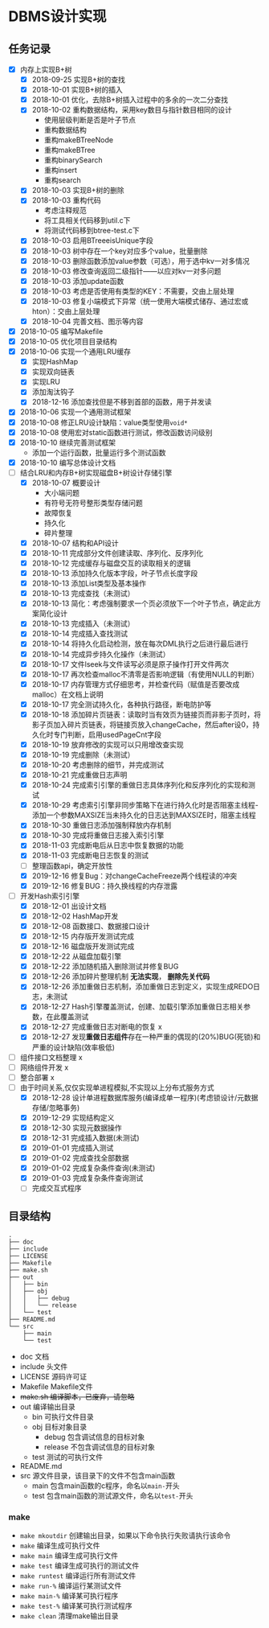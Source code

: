 # DBMS设计实现

## 任务记录

* [x] 内存上实现B+树
  * [x] 2018-09-25 实现B+树的查找
  * [x] 2018-10-01 实现B+树的插入
  * [x] 2018-10-01 优化，去除B+树插入过程中的多余的一次二分查找
  * [x] 2018-10-02 重构数据结构，采用key数目与指针数目相同的设计
    * 使用层级判断是否是叶子节点
    * 重构数据结构
    * 重构makeBTreeNode
    * 重构makeBTree
    * 重构binarySearch
    * 重构insert
    * 重构search
  * [x] 2018-10-03 实现B+树的删除
  * [x] 2018-10-03 重构代码
    * 考虑注释规范
    * 将工具相关代码移到util.c下
    * 将测试代码移到btree-test.c下
  * [x] 2018-10-03 启用BTreeeisUnique字段
  * [x] 2018-10-03 树中存在一个key对应多个value，批量删除
  * [x] 2018-10-03 删除函数添加value参数（可选），用于选中kv一对多情况
  * [x] 2018-10-03 修改查询返回二级指针——以应对kv一对多问题
  * [x] 2018-10-03 添加update函数
  * [x] 2018-10-03 考虑是否使用有类型的KEY：不需要，交由上层处理
  * [x] 2018-10-03 修复小端模式下异常（统一使用大端模式储存、通过宏或hton）：交由上层处理
  * [x] 2018-10-04 完善文档、图示等内容
* [x] 2018-10-05 编写Makefile
* [x] 2018-10-05 优化项目目录结构
* [x] 2018-10-06 实现一个通用LRU缓存
  * [x] 实现HashMap
  * [x] 实现双向链表
  * [x] 实现LRU
  * [x] 添加淘汰钩子
  * [x] 2018-12-16 添加查找但是不移到首部的函数，用于并发读
* [x] 2018-10-06 实现一个通用测试框架
* [x] 2018-10-08 修正LRU设计缺陷：value类型使用`void*`
* [x] 2018-10-08 使用宏对static函数进行测试，修改函数访问级别
* [x] 2018-10-10 继续完善测试框架
  * 添加一个运行函数，批量运行多个测试函数
* [x] 2018-10-10 编写总体设计文档
* [ ] 结合LRU和内存B+树实现磁盘B+树设计存储引擎
  * [x] 2018-10-07 概要设计
    * 大小端问题
    * 有符号无符号整形类型存储问题
    * 故障恢复
    * 持久化
    * 碎片整理
  * [x] 2018-10-07 结构和API设计
  * [x] 2018-10-11 完成部分文件创建读取、序列化、反序列化
  * [x] 2018-10-12 完成缓存与磁盘交互的读取相关的逻辑
  * [x] 2018-10-13 添加持久化版本字段，叶子节点长度字段
  * [x] 2018-10-13 添加List类型及基本操作
  * [x] 2018-10-13 完成查找（未测试）
  * [x] 2018-10-13 简化：考虑强制要求一个页必须放下一个叶子节点，确定此方案简化设计
  * [x] 2018-10-13 完成插入（未测试）
  * [x] 2018-10-14 完成插入查找测试
  * [x] 2018-10-14 将持久化启动检测，放在每次DML执行之后进行最后进行
  * [x] 2018-10-14 完成异步持久化操作（未测试）
  * [x] 2018-10-17 文件lseek与文件读写必须是原子操作打开文件两次
  * [x] 2018-10-17 再次检查malloc不清零是否影响逻辑（有使用NULL的判断）
  * [x] 2018-10-17 内存管理方式仔细思考，并检查代码（赋值是否要改成malloc）在文档上说明
  * [x] 2018-10-17 完全测试持久化，各种执行路径，断电防护等
  * [x] 2018-10-18 添加碎片页链表：读取时当有效页为链接页而非影子页时，将影子页加入碎片页链表，将链接页放入changeCache，然后after设0，持久化时专门判断，启用usedPageCnt字段
  * [x] 2018-10-19 放弃修改的实现可以只用增改查实现
  * [x] 2018-10-19 完成删除（未测试）
  * [x] 2018-10-20 考虑删除的细节，并完成测试
  * [x] 2018-10-21 完成重做日志声明
  * [x] 2018-10-24 完成索引引擎的重做日志具体序列化和反序列化的实现和测试
  * [x] 2018-10-29 考虑索引引擎非同步策略下在进行持久化时是否阻塞主线程-添加一个参数MAXSIZE当未持久化的日志达到MAXSIZE时，阻塞主线程
  * [x] 2018-10-30 重做日志添加强制释放内存机制
  * [x] 2018-10-30 完成将重做日志接入索引引擎
  * [x] 2018-11-03 完成断电后从日志中恢复数据的功能
  * [x] 2018-11-03 完成断电日志恢复的测试
  * [ ] 整理函数api，确定开放性
  * [x] 2019-12-16 修复Bug：对changeCacheFreeze两个线程读的冲突
  * [x] 2019-12-16 修复BUG：持久换线程的内存泄露
* [ ] 开发Hash索引引擎
  * [x] 2018-12-01 出设计文档
  * [x] 2018-12-02 HashMap开发 
  * [x] 2018-12-08 函数接口、数据接口设计
  * [x] 2018-12-15 内存版开发测试完成
  * [x] 2018-12-16 磁盘版开发测试完成
  * [x] 2018-12-22 从磁盘加载引擎
  * [x] 2018-12-22 添加随机插入删除测试并修复BUG
  * [x] 2018-12-26 添加碎片整理机制 **无法实现**， **删除先关代码**
  * [x] 2018-12-26 添加重做日志机制，添加重做日志到定义，实现生成REDO日志，未测试
  * [x] 2018-12-27 Hash引擎覆盖测试，创建、加载引擎添加重做日志相关参数，在此覆盖测试
  * [x] 2018-12-27 完成重做日志对断电的恢复 x
  * [x] 2018-12-27 发现**重做日志组件**存在一种严重的偶现的(20%)BUG(死锁)和严重的设计缺陷(效率极低)
* [ ] 组件接口文档整理 x
* [ ] 网络组件开发 x
* [ ] 整合部署 x
* [ ] 由于时间关系,仅仅实现单进程模拟,不实现以上分布式服务方式
  * [x] 2018-12-28 设计单进程数据库服务(编译成单一程序)(考虑锁设计/元数据存储/忽略事务)
  * [x] 2019-12-29 实现结构定义
  * [x] 2018-12-30 实现元数据操作
  * [x] 2018-12-31 完成插入数据(未测试)
  * [x] 2019-01-01 完成插入测试
  * [x] 2019-01-02 完成查找全部数据
  * [x] 2019-01-02 完成复杂条件查询(未测试)
  * [x] 2019-01-03 完成复杂条件查询测试
  * [ ] 完成交互式程序

## 目录结构

```tree
.
├── doc
├── include
├── LICENSE
├── Makefile
├── make.sh
├── out
│   ├── bin
│   ├── obj
│   │   ├── debug
│   │   └── release
│   └── test
├── README.md
└── src
    ├── main
    └── test
```

* doc 文档
* include 头文件
* LICENSE 源码许可证
* Makefile Makefile文件
* ~~make.sh 编译脚本，已废弃，请忽略~~
* out 编译输出目录
  * bin 可执行文件目录
  * obj 目标对象目录
    * debug 包含调试信息的目标对象
    * release 不包含调试信息的目标对象
  * test 测试的可执行文件
* README.md
* src 源文件目录，该目录下的文件不包含main函数
  * main 包含main函数的c程序，命名以`main-`开头
  * test 包含main函数的测试源文件，命名以`test-`开头

### make

* `make mkoutdir` 创建输出目录，如果以下命令执行失败请执行该命令
* `make` 编译生成可执行文件
* `make main` 编译生成可执行文件
* `make test` 编译生成可执行的测试文件
* `make runtest` 编译运行所有测试文件
* `make run-%` 编译运行某测试文件
* `make main-%` 编译某可执行程序
* `make test-%` 编译某可执行测试程序
* `make clean` 清理make输出目录
~~~~
